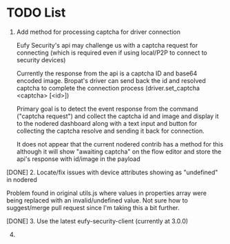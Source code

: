 # TODO List

1. Add method for processing captcha for driver connection

   Eufy Security's api may challenge us with a captcha request for connecting (which is required even if using local/P2P to connect to security devices)

   Currently the response from the api is a captcha ID and base64 encoded image. Bropat's driver can send back the id and resolved captcha to complete the connection process (driver.set_captcha \<captcha\> [\<id\>])

   Primary goal is to detect the event response from the command ("captcha request") and collect the captcha id and image and display it to the nodered dashboard along with a text input and button for collecting the captcha resolve and sending it back for connection.

   It does not appear that the current nodered contrib has a method for this although it will show "awaiting captcha" on the flow editor and store the api's response with id/image in the payload

[DONE] 2. Locate/fix issues with device attributes showing as "undefined" in nodered

   Problem found in original utils.js where values in properties array were being replaced with an invalid/undefined value. Not sure how to suggest/merge pull request since I'm taking this a bit further.
   
[DONE] 3. Use the latest eufy-security-client (currently at 3.0.0)

4. 
